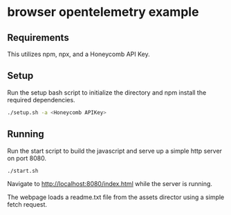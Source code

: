 # browser opentelemetry example

## Requirements

This utilizes npm, npx, and a Honeycomb API Key.

## Setup
Run the setup bash script to initialize the directory and npm install the required dependencies. 

```bash
./setup.sh -a <Honeycomb APIKey>
```

## Running
Run the start script to build the javascript and serve up a simple http server on port 8080. 
  
```bash
./start.sh
```

Navigate to [http://localhost:8080/index.html](http://localhost:8080/index.html) while the server is running.  

The webpage loads a readme.txt file from the assets director using a simple fetch request.  
